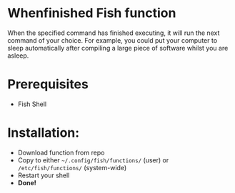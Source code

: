 # Whenfinished Fish function
When the specified command has finished executing, it will run the next command of your choice. For example, you could put your computer to sleep automatically after compiling a large piece of software whilst you are asleep.
# Prerequisites
* Fish Shell
# Installation:
* Download function from repo
* Copy to either `~/.config/fish/functions/` (user) or `/etc/fish/functions/` (system-wide)
* Restart your shell
* **Done!**
